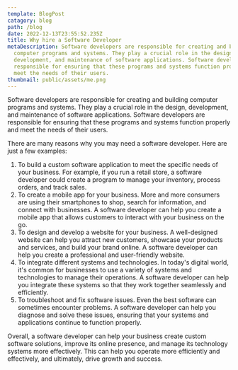 ```yaml
---
template: BlogPost
catagory: blog
path: /blog
date: 2022-12-13T23:55:52.235Z
title: Why hire a Software Developer
metaDescription: Software developers are responsible for creating and building
  computer programs and systems. They play a crucial role in the design,
  development, and maintenance of software applications. Software developers are
  responsible for ensuring that these programs and systems function properly and
  meet the needs of their users.
thumbnail: public/assets/me.png
---
```

<!--StartFragment-->

Software developers are responsible for creating and building computer programs and systems. They play a crucial role in the design, development, and maintenance of software applications. Software developers are responsible for ensuring that these programs and systems function properly and meet the needs of their users.

There are many reasons why you may need a software developer. Here are just a few examples:

1. To build a custom software application to meet the specific needs of your business. For example, if you run a retail store, a software developer could create a program to manage your inventory, process orders, and track sales.
2. To create a mobile app for your business. More and more consumers are using their smartphones to shop, search for information, and connect with businesses. A software developer can help you create a mobile app that allows customers to interact with your business on the go.
3. To design and develop a website for your business. A well-designed website can help you attract new customers, showcase your products and services, and build your brand online. A software developer can help you create a professional and user-friendly website.
4. To integrate different systems and technologies. In today's digital world, it's common for businesses to use a variety of systems and technologies to manage their operations. A software developer can help you integrate these systems so that they work together seamlessly and efficiently.
5. To troubleshoot and fix software issues. Even the best software can sometimes encounter problems. A software developer can help you diagnose and solve these issues, ensuring that your systems and applications continue to function properly.

Overall, a software developer can help your business create custom software solutions, improve its online presence, and manage its technology systems more effectively. This can help you operate more efficiently and effectively, and ultimately, drive growth and success.

<!--EndFragment-->